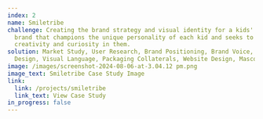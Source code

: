 ```yaml
---
index: 2
name: Smiletribe
challenge: Creating the brand strategy and visual identity for a kids' clothing
  brand that champions the unique personality of each kid and seeks to encourage
  creativity and curiosity in them.
solution: Market Study, User Research, Brand Positioning, Brand Voice, Logo
  Design, Visual Language, Packaging Collaterals, Website Design, Mascot Design
image: /images/screenshot-2024-08-06-at-3.04.12 pm.png
image_text: Smiletribe Case Study Image
link:
  link: /projects/smiletribe
  link_text: View Case Study
in_progress: false
---
```

